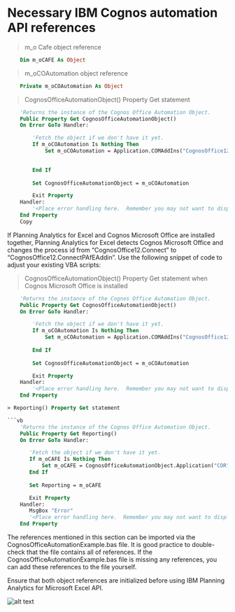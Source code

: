 # Necessary IBM Cognos automation API references
> m_o Cafe object reference

```vb
    Dim m_oCAFE As Object
```

> m_oCOAutomation object reference

```vb
    Private m_oCOAutomation As Object
```
> CognosOfficeAutomationObject() Property Get statement

```vb
    'Returns the instance of the Cognos Office Automation Object.
    Public Property Get CognosOfficeAutomationObject()
    On Error GoTo Handler:

        'Fetch the object if we don't have it yet.
        If m_oCOAutomation Is Nothing Then
            Set m_oCOAutomation = Application.COMAddIns("CognosOffice12.Connect").Object.AutomationServer

            
        End If
    
        Set CognosOfficeAutomationObject = m_oCOAutomation

        Exit Property
    Handler:
        '<Place error handling here.  Remember you may not want to display a message box if you are running in a scheduled task>
    End Property
    Copy
```

If Planning Analytics for Excel and Cognos Microsoft Office are installed together,  Planning Analytics for Excel detects Cognos Microsoft Office and changes the process id from “CognosOffice12.Connect” to “CognosOffice12.ConnectPAfEAddin”. Use the following snippet of code to adjust your existing VBA scripts:

> CognosOfficeAutomationObject() Property Get statement when Cognos Microsoft Office is installed

```vb
    'Returns the instance of the Cognos Office Automation Object.
    Public Property Get CognosOfficeAutomationObject()
    On Error GoTo Handler:

        'Fetch the object if we don't have it yet.
        If m_oCOAutomation Is Nothing Then
            Set m_oCOAutomation = Application.COMAddIns("CognosOffice12.ConnectPAfEAddin").Object.AutomationServer
            
        End If
    
        Set CognosOfficeAutomationObject = m_oCOAutomation

        Exit Property
    Handler:
        '<Place error handling here.  Remember you may not want to display a message box if you are running in a scheduled task>
    End Property

> Reporting() Property Get statement

```vb
    'Returns the instance of the Cognos Office Automation Object.
    Public Property Get Reporting()
    On Error GoTo Handler:

       'Fetch the object if we don't have it yet.
       If m_oCAFE Is Nothing Then
           Set m_oCAFE = CognosOfficeAutomationObject.Application("COR", "1.1")
       End If
       
       Set Reporting = m_oCAFE

       Exit Property
    Handler:
       MsgBox "Error"
       '<Place error handling here.  Remember you may not want to display a message box if you are running in a scheduled task>
    End Property
```


The references mentioned in this section can be imported via the CognosOfficeAutomationExample.bas file. It is good practice to double-check that the file contains all of references. If the CognosOfficeAutomationExample.bas file is missing any references, you can add these references to the file yourself.

<aside class="notice">
Ensure that both object references are initialized before using IBM Planning Analytics for Microsoft Excel API.
</aside>


![alt text](images/api_references.jpg "CognosOfficeAutomationExample.bas file")